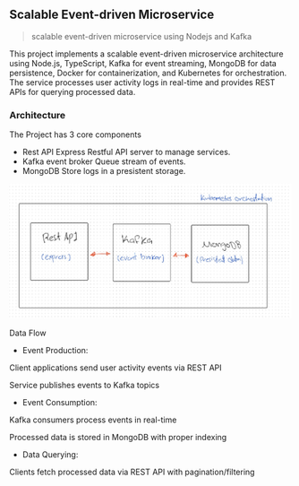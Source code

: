## Scalable Event-driven Microservice
> scalable event-driven microservice using Nodejs and Kafka

This project implements a scalable event-driven microservice architecture using Node.js, TypeScript, Kafka for event streaming, MongoDB for data persistence, Docker for containerization, and Kubernetes for orchestration. The service processes user activity logs in real-time and provides REST APIs for querying processed data.

### Architecture

The Project has 3 core components
- Rest API 
    Express Restful API server to manage services.
- Kafka event broker
    Queue stream of events.
- MongoDB
    Store logs in a presistent storage. 

![system design](https://github.com/omerawwad/event-driven-microservic/blob/main/designs/archt.jpg)

Data Flow
- Event Production:

Client applications send user activity events via REST API

Service publishes events to Kafka topics

- Event Consumption:

Kafka consumers process events in real-time

Processed data is stored in MongoDB with proper indexing

- Data Querying:

Clients fetch processed data via REST API with pagination/filtering